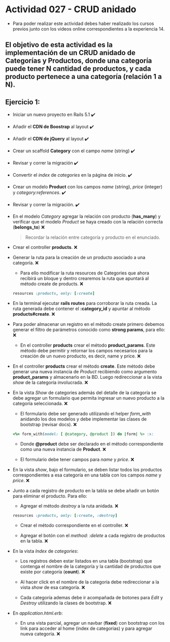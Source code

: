 # Actividad 027 - CRUD anidado

- Para poder realizar este actividad debes haber realizado los cursos previos junto con los videos online correspondientes a la experiencia 14.

## El objetivo de esta actividad es la implementación de un CRUD anidado de Categorías y Productos, donde una categoría puede tener N cantidad de productos, y cada producto pertenece a una categoría (relación 1 a N).

## Ejercicio 1:

- Iniciar un nuevo proyecto en Rails 5.1 :heavy_check_mark:

- Añadir el **CDN de Boostrap** al layout :heavy_check_mark:

- Añadir el **CDN de jQuery** al layout :heavy_check_mark:

- Crear un scaffold **Category** con el campo *name* (string) :heavy_check_mark:

- Revisar y correr la migración :heavy_check_mark:

- Convertir el *index* de *categories* en la página de inicio. :heavy_check_mark:

- Crear un modelo **Product** con los campos *name* (string), *price* (integer) y *category:references*. :heavy_check_mark:

- Revisar y correr la migración. :heavy_check_mark:

- En el modelo *Category* agregar la relación con producto (**has_many**) y verificar que el modelo *Product* se haya creado con la relación correcta (**belongs_to**) :x:

    > Recordar la relación entre categoría y producto en el enunciado.

- Crear el controller **products**. :x:

- Generar la ruta para la creación de un producto asociado a una categoría. :x:

    - Para ello modificar la ruta resources de Categories que ahora recibirá un bloque y dentro crearemos la ruta que apuntará al método create de products. :x:
    
    ~~~ruby
    resources :products, only: [:create]
    ~~~

- En la terminal ejecutar **rails routes** para corroborar la ruta creada. La ruta generada debe contener el **:category_id** y apuntar al método **products#create**. :x:

- Para poder almacenar un registro en el método create primero debemos generar el filtro de parámetros conocido como **strong params**, para ello: :x:

    - En el controller **products** crear el método **product_params**. Este método debe permitir y retornar los campos necesarios para la creación de un nuevo producto, es decir, name y price. :x:

- En el controller **products** crear el método **create**. Este método debe generar una nueva instancia de *Product* recibiendo como argumento **product_params** y almacenarlo en la BD. Luego redireccionar a la vista *show* de la categoría involucrada. :x:

- En la vista *Show* de categories además del detalle de la categoría se debe agregar un formulario que permita ingresar un nuevo producto a la categoría seleccionada. :x:

    - El formulario debe ser generado utilizando el helper *form_with* anidando los dos modelos y debe implementar las clases de bootstrap (revisar docs). :x:

    ~~~ruby
    <%= form_with(model: [ @category, @product ]) do |form| %> :x:
    ~~~

    - Donde **@product** debe ser declarado en el método correspondiente como una nueva instancia de **Product**. :x:

    - El formulario debe tener campos para *name* y *price*. :x:

- En la vista *show*, bajo el formulario, se deben listar todos los productos correspondientes a esa categoría en una tabla con los campos *name* y *price*. :x:

- Junto a cada registro de producto en la tabla se debe añadir un botón para eliminar el producto. Para ello:

    - Agregar el método *destroy* a la ruta anidada. :x:

     ~~~ruby
     resources :products, only: [:create, :destroy] 
     ~~~

     - Crear el método correspondiente en el controller. :x:

     - Agregar el botón con el *method: :delete* a cada registro de productos en la tabla. :x:

- En la vista *Index* de *categories*: 
    - Los registros deben estar listados en una tabla (bootstrap) que contenga el nombre de la categoría y la cantidad de productos que existe por categoría (**count**). :x:

    - Al hacer click en el nombre de la categoría debe redireccionar a la vista *show* de esa categoría. :x:

    - Cada categoría ademas debe ir acompañada de botones para *Edit* y *Destroy* utilizando la clases de bootstrap. :x:

- En *application.html.erb*:
	- En una vista parcial, agregar un navbar (**fixed**) con bootstrap con los link para acceder al home (index de categorias) y para agregar nueva categoría. :x:
